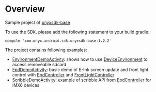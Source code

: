 # Overview
Sample project of [onyxsdk-base](https://github.com/onyx-intl/OnyxAndroidSample/wiki/onyxsdk-base)

To use the SDK, please add the following statement to your build.gradle:

    compile 'com.onyx.android.sdk:onyxsdk-base:1.2.2'

The project contains following examples:
* [EnvironmentDemoActivity](https://github.com/onyx-intl/OnyxAndroidSample/blob/master/app/src/main/java/com/onyx/android/sample/EnvironmentDemoActivity.java): shows how to use [DeviceEnvironment](https://github.com/onyx-intl/OnyxAndroidSample/wiki/DeviceEnvironment) to access removeable sdcard
* [EpdDemoActivity](https://github.com/onyx-intl/OnyxAndroidSample/blob/master/app/src/main/java/com/onyx/android/sample/EpdDemoActivity.java): basic demo of E-Ink screen update and front light control with [EpdController](https://github.com/onyx-intl/OnyxAndroidSample/wiki/EpdController) and [FrontLightController](https://github.com/onyx-intl/OnyxAndroidSample/wiki/FrontLightController)
* [ScribbleDemoActivity](https://github.com/onyx-intl/OnyxAndroidSample/blob/master/app/src/main/java/com/onyx/android/sample/ScribbleDemoActivity.java): example of scribble API from [EpdController](https://github.com/onyx-intl/OnyxAndroidSample/wiki/EpdController) for IMX6 devices

